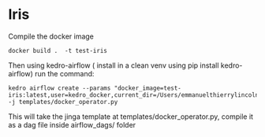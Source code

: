 # Iris

Compile the docker image 

```docker build .  -t test-iris```

Then using kedro-airflow ( install in a clean venv using pip install kedro-airflow) run the command: 

```
kedro airflow create --params "docker_image=test-iris:latest,user=kedro_docker,current_dir=/Users/emmanuelthierrylincoln/Desktop/dodobird/Engineering/DataEngineering/iris/" -j templates/docker_operator.py

```

This will take the jinga template at templates/docker_operator.py, compile it as a dag file inside airflow_dags/ folder
